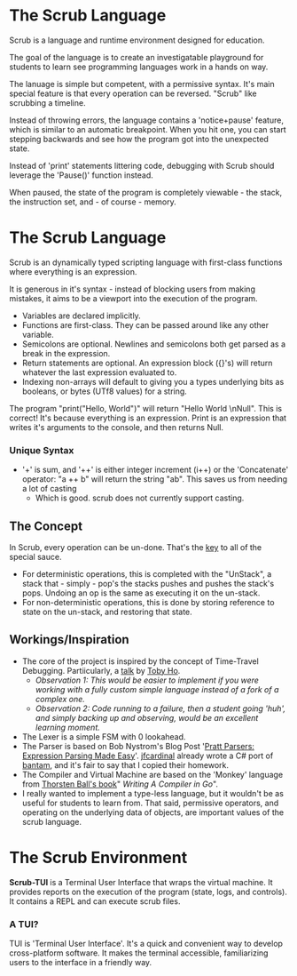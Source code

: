 # The Scrub Language

Scrub is a language and runtime environment designed for education.

The goal of the language is to create an investigatable playground for students to learn see programming languages work in a hands on way.

The lanuage is simple but competent, with a permissive syntax. It's main special feature is that every operation can be reversed. "Scrub" like scrubbing a timeline.

Instead of throwing errors, the language contains a 'notice+pause' feature, which is similar to an automatic breakpoint. When you hit one, you can start stepping backwards and see how the program got into the unexpected state.

Instead of 'print' statements littering code, debugging with Scrub should leverage the 'Pause()' function instead. 

When paused, the state of the program is completely viewable - the stack, the instruction set, and - of course - memory.

# The Scrub Language
Scrub is an dynamically typed scripting language with first-class functions where everything is an expression.

It is generous in it's syntax - instead of blocking users from making mistakes, it aims to be a viewport into the execution of the program.

- Variables are declared implicitly.
- Functions are first-class. They can be passed around like any other variable.
- Semicolons are optional. Newlines and semicolons both get parsed as a break in the expression.
- Return statements are optional. An expression block ({}'s) will return whatever the last expression evaluated to.
- Indexing non-arrays will default to giving you a types underlying bits as booleans, or bytes (UTf8 values) for a string.

The program "print("Hello, World")" will return "Hello World \nNull". This is correct! It's because everything is an expression. Print is an expression that writes it's arguments to the console, and then returns Null.

### Unique Syntax
- '+' is sum, and '++' is either integer increment (i++) or the 'Concatenate' operator: "a ++ b" will return the string "ab". This saves us from needing a lot of casting
  + Which is good. scrub does not currently support casting. 

## The Concept
In Scrub, every operation can be un-done. That's the [key](https://en.wikipedia.org/wiki/Reversible_computing) to all of the special sauce.
- For deterministic operations, this is completed with the "UnStack", a stack that - simply - pop's the stacks pushes and pushes the stack's pops. Undoing an op is the same as executing it on the un-stack.
- For non-deterministic operations, this is done by storing reference to state on the un-stack, and restoring that state.

## Workings/Inspiration
- The core of the project is inspired by the concept of Time-Travel Debugging. Partiicularly, a [talk](https://us.pycon.org/2024/schedule/presentation/166/) by [Toby Ho](https://tobyho.com/video/Time-Travel-Debugging-(in-Python).html).
  - *Observation 1: This would be easier to implement if you were working with a fully custom simple language instead of a fork of a complex one.*
  - *Observation 2: Code running to a failure, then a student going 'huh', and simply backing up and observing, would be an excellent learning moment.*
- The Lexer is a simple FSM with 0 lookahead.
- The Parser is based on Bob Nystrom's Blog Post '[Pratt Parsers: Expression Parsing Made Easy](https://journal.stuffwithstuff.com/2011/03/19/pratt-parsers-expression-parsing-made-easy/)'. [jfcardinal](https://github.com/jfcardinal/BantamCs) already wrote a C# port of [bantam](https://github.com/munificent/bantam), and it's fair to say that I copied their homework.
- The Compiler and Virtual Machine are based on the 'Monkey' language from [Thorsten Ball's book](thorstenball.com)" *Writing A Compiler in Go*".
- I really wanted to implement a type-less language, but it wouldn't be as useful for students to learn from. That said, permissive operators, and operating on the underlying data of objects, are important values of the scrub language.

# The Scrub Environment
**Scrub-TUI** is a Terminal User Interface that wraps the virtual machine. It provides reports on the execution of the program (state, logs, and controls). It contains a REPL and can execute scrub files.

### A TUI?
TUI is 'Terminal User Interface'. It's a quick and convenient way to develop cross-platform software. It makes the terminal accessible, familiarizing users to the interface in a friendly way.